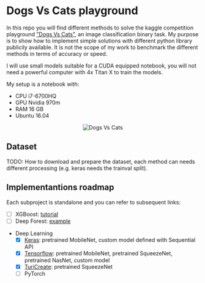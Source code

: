 # Dogs Vs Cats playground

In this repo you will find different methods to solve the kaggle competition playground ["Dogs Vs Cats"](https://www.kaggle.com/c/dogs-vs-cats-redux-kernels-edition),
an image classification binary task.
My purpose is to show how to implement simple solutions with different python library publicily available.
It is not the scope of my work to benchmark the different methods in terms of accuracy or speed.

I will use small models suitable for a CUDA equipped notebook, you will not need a powerful computer with 4x Titan X to train the models.

My setup is a notebook with:
- CPU i7-6700HQ
- GPU Nvidia 970m
- RAM 16 GB
- Ubuntu 16.04

<p align="center"><img src="https://kaggle2.blob.core.windows.net/competitions/kaggle/5441/logos/front_page.png" alt="Dogs Vs Cats"></p>

## Dataset

TODO: How to download and prepare the dataset, each method can needs different processing (e.g. keras needs the trainval split).

## Implementantions roadmap

Each subproject is standalone and you can refer to subsequent links:

- [ ] XGBoost: [tutorial](http://blog.kaggle.com/2017/01/23/a-kaggle-master-explains-gradient-boosting/)
- [ ] Deep Forest: [example](https://www.kaggle.com/demoon/the-nature-conservancy-fisheries-monitoring/deep-forest-1-4-public-log-loss-with-1-5-data)
- Deep Learning
    - [x] [Keras](/deep_learning/keras): pretrained MobileNet, custom model defined with Sequential API
    - [x] [Tensorflow](/deep_learning/tensorflow): pretrained MobileNet, pretrained SqueezeNet, pretrained NasNet, custom model
    - [x] [TuriCreate](/deep_learning/turicreate): pretrained SqueezeNet
    - [ ] PyTorch
